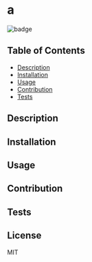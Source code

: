 
# 

# a

![badge](https://img.shields.io/badge/license-MIT-blue)<br />


 ## Table of Contents
  - [Description](#description)
  - [Installation](#installation)
  - [Usage](#usage)
  - [Contribution](#contribution)
  - [Tests](#tests)

  ## Description
  

  ## Installation
  

  ## Usage
  

  ## Contribution
  

  ## Tests
  

  ## License
  MIT
